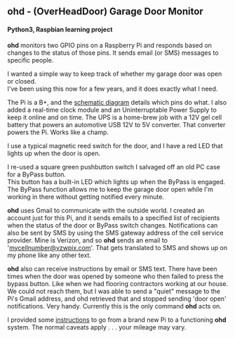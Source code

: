 ## ohd - (OverHeadDoor) Garage Door Monitor

#### Python3, Raspbian learning project

**ohd** monitors two GPIO pins on a Raspberry Pi and responds based on changes to
the status of those pins.  It sends email (or SMS) messages to specific people.

I wanted a simple way to keep track of whether my garage door was open or closed.  
I've been using this now for a few years, and it does exactly what I need.

The Pi is a B+, and the [schematic diagram](./GarageDoorMonitorRPi2019.pdf) details which pins do what.
I also added a real-time clock module and an Uninterruptable Power Supply to keep it online and
on time.  The UPS is a home-brew job with a 12V gel cell battery that powers an automotive USB
12V to 5V converter.  That converter powers the Pi.  Works like a champ.

I use a typical magnetic reed switch for the door, and I have a red LED that lights up when the door is open.

I re-used a square green pushbutton switch I salvaged off an old PC case for a ByPass button.  
This button has a built-in LED which lights up when the ByPass is engaged.  The ByPass function
allows me to keep the garage door open while I'm working in there without getting notified
every minute.

**ohd** uses Gmail to communicate with the outside world.  I created an account just for this Pi,
and it sends emails to a specified list of recipients when the status of the door or ByPass switch
changes.  Notifications can also be sent by SMS by using the SMS gateway address of the cell service
provider.  Mine is Verizon, and so **ohd** sends an email to 'mycellnumber@vzwpix.com'.  That gets
translated to SMS and shows up on my phone like any other text.

**ohd** also can receive instructions by email or SMS text.  There have been times when the door was opened by
someone who then failed to press the bypass button.  Like when we had flooring contractors working at
our house.  We could not reach them, but I was able to send a "quiet" message to the Pi's Gmail address,
and ohd retrieved that and stopped sending 'door open' notifications.  Very handy.  Currently this is the
only command **ohd** acts on.

I provided some [instructions](./SetupRaspianForOhd.md) to go from a brand new Pi to a functioning **ohd** system. 
The normal caveats apply . . . your mileage may vary.
